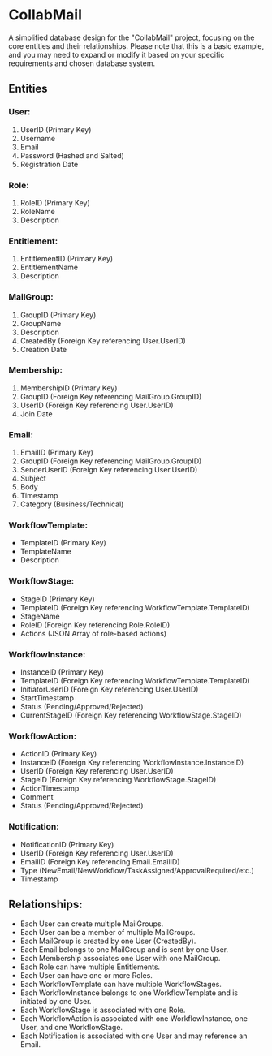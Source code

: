 # CollabMail
A simplified database design for the "CollabMail" project, focusing on the core entities and their relationships. Please note that this is a basic example, and you may need to expand or modify it based on your specific requirements and chosen database system.

## Entities
### User:

1. UserID (Primary Key)
2. Username
3. Email
4. Password (Hashed and Salted)
5. Registration Date

### Role:

1. RoleID (Primary Key)
2. RoleName
3. Description

### Entitlement:

1. EntitlementID (Primary Key)
2. EntitlementName
3. Description

### MailGroup:

1. GroupID (Primary Key)
2. GroupName
3. Description
4. CreatedBy (Foreign Key referencing User.UserID)
5. Creation Date

### Membership:

1. MembershipID (Primary Key)
2. GroupID (Foreign Key referencing MailGroup.GroupID)
3. UserID (Foreign Key referencing User.UserID)
4. Join Date

### Email:

1. EmailID (Primary Key)
2. GroupID (Foreign Key referencing MailGroup.GroupID)
3. SenderUserID (Foreign Key referencing User.UserID)
4. Subject
5. Body
6. Timestamp
7. Category (Business/Technical)

### WorkflowTemplate:

- TemplateID (Primary Key)
- TemplateName
- Description

### WorkflowStage:

- StageID (Primary Key)
- TemplateID (Foreign Key referencing WorkflowTemplate.TemplateID)
- StageName
- RoleID (Foreign Key referencing Role.RoleID)
- Actions (JSON Array of role-based actions)

### WorkflowInstance:

- InstanceID (Primary Key)
- TemplateID (Foreign Key referencing WorkflowTemplate.TemplateID)
- InitiatorUserID (Foreign Key referencing User.UserID)
- StartTimestamp
- Status (Pending/Approved/Rejected)
- CurrentStageID (Foreign Key referencing WorkflowStage.StageID)

### WorkflowAction:

- ActionID (Primary Key)
- InstanceID (Foreign Key referencing WorkflowInstance.InstanceID)
- UserID (Foreign Key referencing User.UserID)
- StageID (Foreign Key referencing WorkflowStage.StageID)
- ActionTimestamp
- Comment
- Status (Pending/Approved/Rejected)

### Notification:

- NotificationID (Primary Key)
- UserID (Foreign Key referencing User.UserID)
- EmailID (Foreign Key referencing Email.EmailID)
- Type (NewEmail/NewWorkflow/TaskAssigned/ApprovalRequired/etc.)
- Timestamp

## Relationships:

- Each User can create multiple MailGroups.
- Each User can be a member of multiple MailGroups.
- Each MailGroup is created by one User (CreatedBy).
- Each Email belongs to one MailGroup and is sent by one User.
- Each Membership associates one User with one MailGroup.
- Each Role can have multiple Entitlements.
- Each User can have one or more Roles.
- Each WorkflowTemplate can have multiple WorkflowStages.
- Each WorkflowInstance belongs to one WorkflowTemplate and is initiated by one User.
- Each WorkflowStage is associated with one Role.
- Each WorkflowAction is associated with one WorkflowInstance, one User, and one WorkflowStage.
- Each Notification is associated with one User and may reference an Email.
